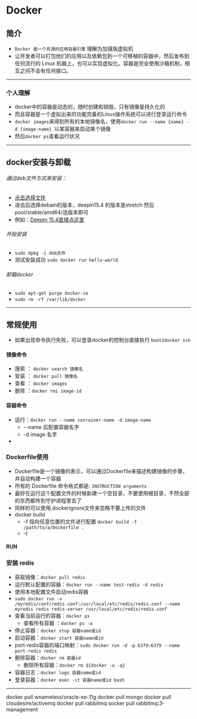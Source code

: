 # Docker 
## 简介
- `Docker 是一个开源的应用容器引擎` 理解为加强版虚拟机
- 让开发者可以打包他们的应用以及依赖包到一个可移植的容器中，然后发布到任何流行的 Linux 机器上，也可以实现虚拟化。容器是完全使用沙箱机制，相互之间不会有任何接口。
********************************************
### 个人理解
- docker中的容器是动态的，随时创建和销毁，只有镜像是持久化的
- 而且容器是一个虚拟出来的功能完备的Linux操作系统可以进行登录运行命令
- `docker images`来得到所有的本地镜像名，使用`docker run --name {name} -d {image-name} `以某容器来启动某个镜像
- 然后`docker ps`查看运行状况

***************************************
## docker安装与卸载
###### 通过deb文件方式来安装：
- [点击选择文件](https://download.docker.com/linux/debian/dists/)
- 进去后选择debain的版本，deepin15.4 的版本是stretch 然后pool/stable/amd64/选版本即可 
- 例如：[Deepin 15.4直接点这里](https://download.docker.com/linux/debian/dists/stretch/pool/stable/amd64/)
###### 开始安装
- `sudo dpkg -i deb文件`
- 测试安装成功 `sudo docker run hello-world`

###### 卸载docker
- `sudo apt-get purge docker-ce`
- `sudo rm -rf /var/lib/docker`

*********************

## 常规使用
- 如果出现命令执行失败，可以登录docker的控制台直接执行 `boot2docker ssh`
#### 镜像命令
- 搜索 ： `docker search 镜像名`
- 安装 ： `docker pull 镜像名`
- 查看 ： `docker images`
- 删除 ：`docker rmi image-id`
#### 容器命令
- 运行：`docker run --name conrainer-name -d image-name`
    - --name 后配置容器名字
    - -d image 名字
- 

### Dockerfile使用
- Dockerfile是一个镜像的表示，可以通过Dockerfile来描述构建镜像的步骤，并自动构建一个容器
- 所有的 Dockerfile 命令格式都是: `INSTRUCTION arguments`
- 最好在运行这个配置文件的时候新建一个空目录，不要使用根目录，不然全部的东西都传到守护进程里去了
- 同样的可以使用.dockerignore文件来忽略不要上传的文件
- docker build 
    - -f 指向任意位置的文件进行配置 `docker build -f /path/to/a/Dockerfile .`
    - -t 
#### RUN

### 安装 redis
- 获取镜像：`docker pull redis `
- 运行默认配置的容器：`docker run --name test-redis -d redis`
- 使用本地配置文件启动redis容器
- `sudo docker run -v /myredis/conf/redis.conf:/usr/local/etc/redis/redis.conf --name myredis redis redis-server /usr/local/etc/redis/redis.conf`
- 查看当前运行的容器：`docker ps `
    - 查看所有容器 ：`docker ps -a`
- 停止容器：`docker stop 容器name或id`
- 启动容器：`docker start 容器name或id`
- port-redis容器的端口映射：`sudo docker run -d -p 6379:6379 --name port-redis redis`
- 删除容器：`docker rm 容器id`
    - 删除所有容器：`docker rm ${docker -a -q}`
- 容器日志：`docker logs 容器name或id`
- 登录容器：`docker exec -it 容器name或id bash `
************************

docker pull wnameless/oracle-xe-11g
docker pull mongo
docker pull cloudesire/activemq
docker pull rabbitmq
socker pull rabbitmq:3-management













